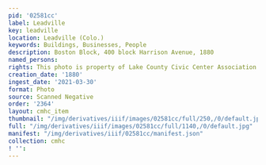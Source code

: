 ```yaml
---
pid: '02581cc'
label: Leadville
key: leadville
location: Leadville (Colo.)
keywords: Buildings, Businesses, People
description: Boston Block, 400 block Harrison Avenue, 1880
named_persons: 
rights: This photo is property of Lake County Civic Center Association.
creation_date: '1880'
ingest_date: '2021-03-30'
format: Photo
source: Scanned Negative
order: '2364'
layout: cmhc_item
thumbnail: "/img/derivatives/iiif/images/02581cc/full/250,/0/default.jpg"
full: "/img/derivatives/iiif/images/02581cc/full/1140,/0/default.jpg"
manifest: "/img/derivatives/iiif/02581cc/manifest.json"
collection: cmhc
! '': 
---
```

